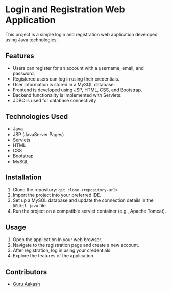 # Login and Registration Web Application

This project is a simple login and registration web application developed using Java technologies.

## Features

- Users can register for an account with a username, email, and password.
- Registered users can log in using their credentials.
- User information is stored in a MySQL database.
- Frontend is developed using JSP, HTML, CSS, and Bootstrap.
- Backend functionality is implemented with Servlets.
- JDBC is used for database connectivity

## Technologies Used

- Java
- JSP (JavaServer Pages)
- Servlets
- HTML
- CSS
- Bootstrap
- MySQL

## Installation

1. Clone the repository: `git clone <repository-url>`
2. Import the project into your preferred IDE.
3. Set up a MySQL database and update the connection details in the `DBUtil.java` file.
4. Run the project on a compatible servlet container (e.g., Apache Tomcat).

## Usage

1. Open the application in your web browser.
2. Navigate to the registration page and create a new account.
3. After registration, log in using your credentials.
4. Explore the features of the application.

## Contributors

- [Guru Aakash](https://github.com/Aakash3279)

